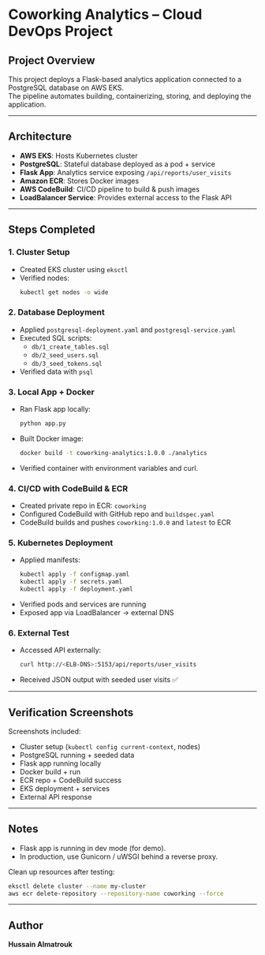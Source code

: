 # Coworking Analytics – Cloud DevOps Project

## Project Overview
This project deploys a Flask-based analytics application connected to a PostgreSQL database on AWS EKS.  
The pipeline automates building, containerizing, storing, and deploying the application.

---

## Architecture
- **AWS EKS**: Hosts Kubernetes cluster
- **PostgreSQL**: Stateful database deployed as a pod + service
- **Flask App**: Analytics service exposing `/api/reports/user_visits`
- **Amazon ECR**: Stores Docker images
- **AWS CodeBuild**: CI/CD pipeline to build & push images
- **LoadBalancer Service**: Provides external access to the Flask API

---

## Steps Completed

### 1. Cluster Setup
- Created EKS cluster using `eksctl`
- Verified nodes:
  ```bash
  kubectl get nodes -o wide
  ```

### 2. Database Deployment
- Applied `postgresql-deployment.yaml` and `postgresql-service.yaml`
- Executed SQL scripts:
  - `db/1_create_tables.sql`
  - `db/2_seed_users.sql`
  - `db/3_seed_tokens.sql`
- Verified data with `psql`

### 3. Local App + Docker
- Ran Flask app locally:
  ```bash
  python app.py
  ```
- Built Docker image:
  ```bash
  docker build -t coworking-analytics:1.0.0 ./analytics
  ```
- Verified container with environment variables and curl.

### 4. CI/CD with CodeBuild & ECR
- Created private repo in ECR: `coworking`
- Configured CodeBuild with GitHub repo and `buildspec.yaml`
- CodeBuild builds and pushes `coworking:1.0.0` and `latest` to ECR

### 5. Kubernetes Deployment
- Applied manifests:
  ```bash
  kubectl apply -f configmap.yaml
  kubectl apply -f secrets.yaml
  kubectl apply -f deployment.yaml
  ```
- Verified pods and services are running
- Exposed app via LoadBalancer → external DNS

### 6. External Test
- Accessed API externally:
  ```bash
  curl http://<ELB-DNS>:5153/api/reports/user_visits
  ```
- Received JSON output with seeded user visits ✅

---

## Verification Screenshots

Screenshots included:
- Cluster setup (`kubectl config current-context`, nodes)
- PostgreSQL running + seeded data
- Flask app running locally
- Docker build + run
- ECR repo + CodeBuild success
- EKS deployment + services
- External API response

---

## Notes

- Flask app is running in dev mode (for demo).
- In production, use Gunicorn / uWSGI behind a reverse proxy.

Clean up resources after testing:
```bash
eksctl delete cluster --name my-cluster
aws ecr delete-repository --repository-name coworking --force
```

---

## Author

**Hussain Almatrouk**